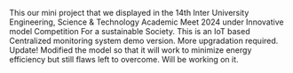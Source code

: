 This our mini project that we displayed in the 14th Inter University Engineering, Science & Technology Academic Meet 2024 under Innovative model Competition For a sustainable Society.
This is an IoT based Centralized monitoring system demo version. More upgradation required.
Update!
Modified the model so that it will work to minimize energy efficiency but still flaws left to overcome.
Will be working on it.
